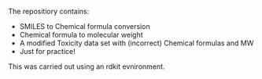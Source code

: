 The repositiory contains:
- SMILES to Chemical formula conversion
- Chemical formula to molecular weight
- A modified Toxicity data set with (incorrect) Chemical formulas and MW
- Just for practice!

This was carried out using an rdkit evnironment. 
